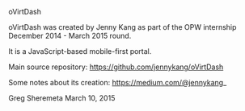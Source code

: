 oVirtDash

oVirtDash was created by Jenny Kang as part of the OPW internship December
2014 - March 2015 round.

It is a JavaScript-based mobile-first portal.

Main source repository: https://github.com/jennykang/oVirtDash

Some notes about its creation: https://medium.com/@jennykang_


Greg Sheremeta
March 10, 2015

